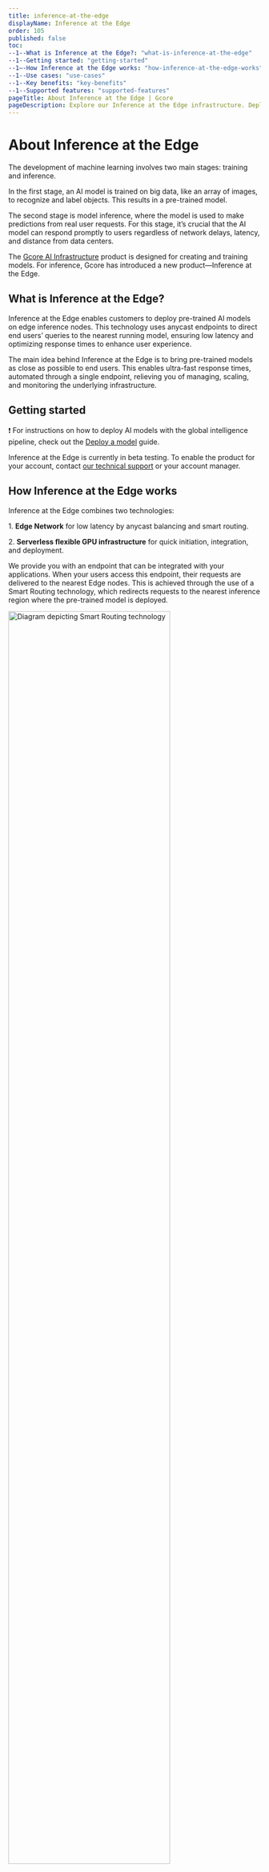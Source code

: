 ```yaml
--- 
title: inference-at-the-edge 
displayName: Inference at the Edge  
order: 105 
published: false 
toc: 
--1--What is Inference at the Edge?: "what-is-inference-at-the-edge" 
--1--Getting started: "getting-started" 
--1—-How Inference at the Edge works: "how-inference-at-the-edge-works" 
--1--Use cases: "use-cases" 
--1--Key benefits: "key-benefits" 
--1--Supported features: "supported-features" 
pageTitle: About Inference at the Edge | Gcore 
pageDescription: Explore our Inference at the Edge infrastructure. Deploy custom AI models or select AI models from our model catalog. 
---
```

# About Inference at the Edge

The development of machine learning involves two main stages: training and inference.  

In the first stage, an AI model is trained on big data, like an array of images, to recognize and label objects. This results in a pre-trained model.  

The second stage is model inference, where the model is used to make predictions from real user requests. For this stage, it’s crucial that the AI model can respond promptly to users regardless of network delays, latency, and distance from data centers. 

The <a href="https://gcore.com/docs/cloud/ai-Infrustructure/about-our-ai-infrastructure" target="_blank">Gcore AI Infrastructure</a> product is designed for creating and training models. For inference, Gcore has introduced a new product—Inference at the Edge.  

## What is Inference at the Edge? 

Inference at the Edge enables customers to deploy pre-trained AI models on edge inference nodes. This technology uses anycast endpoints to direct end users’ queries to the nearest running model, ensuring low latency and optimizing response times to enhance user experience. 

The main idea behind Inference at the Edge is to bring pre-trained models as close as possible to end users. This enables ultra-fast response times, automated through a single endpoint, relieving you of managing, scaling, and monitoring the underlying infrastructure.   

## Getting started 

❗️ For instructions on how to deploy AI models with the global intelligence pipeline, check out the <a href="" target="_blank">Deploy a model</a> guide. 

<alert-element type="info" title="Info">
 
Inference at the Edge is currently in beta testing. To enable the product for your account, contact <a href="mailto:support@gcore.com" target="_blank">our technical support</a> or your account manager. 
 
</alert-element>

## How Inference at the Edge works 

Inference at the Edge combines two technologies:  

1\. **Edge Network** for low latency by anycast balancing and smart routing. 

2\. **Serverless flexible GPU infrastructure** for quick initiation, integration, and deployment. 

We provide you with an endpoint that can be integrated with your applications. When your users access this endpoint, their requests are delivered to the nearest Edge nodes. This is achieved through the use of a Smart Routing technology, which redirects requests to the nearest inference region where the pre-trained model is deployed.  

<img src="https://assets.gcore.pro/docs/cloud/inference-at-the-edge/about-inference-at-the-edge/smart-routing-diagram.png" alt="Diagram depicting Smart Routing technology" width="80%">

❗️We also use <a href="https://gcore.com/docs/dns/dns-failover/about-dns-failover" target="_blank">Healthchecks</a> to monitor the availability of pods. If a pod in Amsterdam is experiencing downtime, the request will be automatically sent to the next geographically close inference region, such as Amsterdam-2. 

<img src="https://assets.gcore.pro/docs/cloud/inference-at-the-edge/about-inference-at-the-edge/smart-routing-map.png" alt="<Map depicting Smart Routing across locations" width="80%">

## Use cases 

Inference at the Edge is a versatile solution for businesses that require low latency or real-time model responses. 

* **Fintech and banking**. Prompt anti-fraud detection and real-time credit scoring. 

* **Healthcare**. Making medical prescriptions based on data from wearable sensors and analyzing medical data 

* **Gaming**. Automatic opponent selection in competitive games, map generation, and maintaining an open world.  

* **Media**. Content analysis and automated transcribing and translating of interviews. 

* **ISP and internet services**. AI-based traffic analysis and DDoS protection. 

* **Industrial**. Real-time defect detection and fast feedback. 

## Key benefits  

* **Low latency**. Over 160 Edge nodes worldwide enable faster request transfer to the closest Inference at the Edge POD, providing low latency for users who send requests to your model. 

* **High performance**. Fast model inference using the latest GPU hardware is built for handling the most demanding workloads. 

* **Cost efficiency**. Payments are based solely on the runtime of the containers, which automatically scale in and out based on the number of user requests. 

* **Easy control**. Global AI infrastructure is configured in a few clicks in the Customer Portal or by API requests.

## Supported features 

* Custom model deployment 

* Various flavors (vGPU/vCPU/RAM) and storage 

* DDoS & Bot protection 

* API keys  

* REST API & Terraform 

* RAG support 